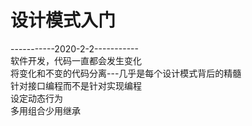# 设计模式入门 
-----------2020-2-2-----------  
软件开发，代码一直都会发生变化  
将变化和不变的代码分离---几乎是每个设计模式背后的精髓  
针对接口编程而不是针对实现编程  
设定动态行为  
多用组合少用继承  



